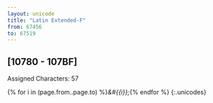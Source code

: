 ```yaml
---
layout: unicode
title: "Latin Extended-F"
from: 67456
to: 67519
---
```


## 	[10780 - 107BF]

Assigned Characters: 57

{% for i in (page.from..page.to) %}<i>&#{{i}};</i>{% endfor %}
{:.unicodes}
